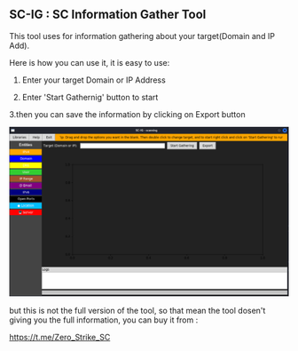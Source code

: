 SC-IG : SC Information Gather Tool
-

This tool uses for information gathering about your target(Domain and IP Add).

Here is how you can use it, it is easy to use: 

1. Enter your target Domain or IP Address

2. Enter 'Start Gathernig' button to start

3.then you can save the information by clicking on Export button

![Image of SC IG tool](SC-IG.png)

but this is not the full version of the tool, so that mean the tool dosen't
giving you the full information, you can buy it from :

https://t.me/Zero_Strike_SC
